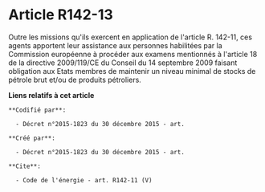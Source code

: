 # Article R142-13

Outre les missions qu'ils exercent en application de l'article R. 142-11, ces agents apportent leur assistance aux personnes
habilitées par la Commission européenne à procéder aux examens mentionnés à l'article 18 de la directive 2009/119/CE du
Conseil du 14 septembre 2009 faisant obligation aux Etats membres de maintenir un niveau minimal de stocks de pétrole brut
et/ou de produits pétroliers.

**Liens relatifs à cet article**

	**Codifié par**:

	  - Décret n°2015-1823 du 30 décembre 2015 - art.

	**Créé par**:

	  - Décret n°2015-1823 du 30 décembre 2015 - art.

	**Cite**:

	  - Code de l'énergie - art. R142-11 (V)
